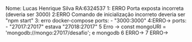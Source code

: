 Nome: Lucas Henrique Silva  RA:6324537
1: ERRO Porta exposta incorreta (deveria ser 3000)
2:ERRO Comando de inicialização incorreto deveria ser "npm start"
3: erro docker-compose ports: - "3000:3000"
4:ERRO-> ports: - "27017:27017" estava "27018:27017"
5 Erro -> const mongoURI = 'mongodb://mongo:27017/desafio'; e mongodb
6 ERRO->
7 ERRO->